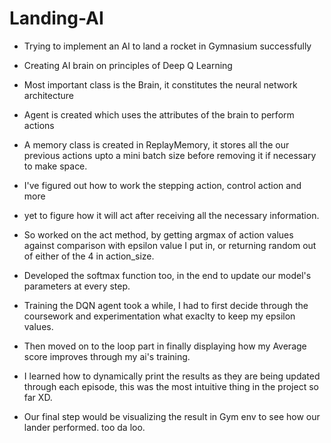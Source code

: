 # Landing-AI
- Trying to implement an AI to land a rocket in Gymnasium successfully 
- Creating AI brain on principles of Deep Q Learning
- Most important class is the Brain, it constitutes the neural network architecture
- Agent is created which uses the attributes of the brain to perform actions
- A memory class is created in ReplayMemory, it stores all the our previous actions upto a mini batch size before removing it if necessary to make space.
- I've figured out how to work the stepping action, control action and more
- yet to figure how it will act after receiving all the necessary information.


- So worked on the act method, by getting argmax of action values against comparison with epsilon value I put in, or returning random out of either of the 4 in action_size.
- Developed the softmax function too, in the end to update our model's parameters at every step.

- Training the DQN agent took a while, I had to first decide through the coursework and experimentation what exaclty to keep my epsilon values.
- Then moved on to the loop part in finally displaying how my Average score improves through my ai's training. 
- I learned how to dynamically print the results as they are being updated through each episode, this was the most intuitive thing in the project so far XD.

- Our final step would be visualizing the result in Gym env to see how our lander performed. too da loo.